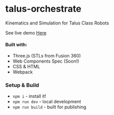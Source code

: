# talus-orchestrate
Kinematics and Simulation for Talus Class Robots

See live demo [Here](https://clarkerobotics.github.io/talus-orchestrate/)

#### Built with:
  * Three.js (STLs from Fusion 360)
  * Web Components Spec (Soon!)
  * CSS & HTML
  * Webpack

### Setup & Build
  * `npm i` - install it!
  * `npm run dev` - local development
  * `npm run build` - built for publishing
